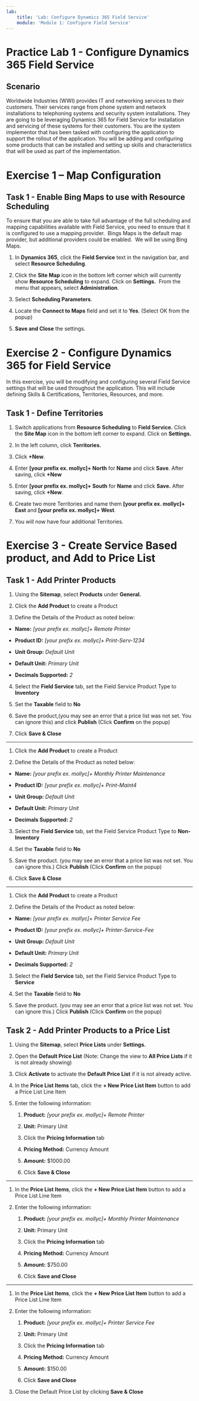 ```yaml
---
lab:
    title: 'Lab: Configure Dynamics 365 Field Service'
    module: 'Module 1: Configure Field Service'
---
```


Practice Lab 1 - Configure Dynamics 365 Field Service
=====

## Scenario

Worldwide Industries (WWI) provides IT and networking services to their
customers. Their services range from phone system and network installations to
telephoning systems and security system installations. They are going to be
leveraging Dynamics 365 for Field Service for installation and servicing of
these systems for their customers. You are the system implementor that has been
tasked with configuring the application to support the rollout of the
application. You will be adding and configuring some products that can be
installed and setting up skills and characteristics that will be used as part of
the implementation.

Exercise 1 – Map Configuration 
======================================================  

## Task 1 - Enable Bing Maps to use with Resource Scheduling 

To ensure that you are able to take full advantage of the full scheduling and
mapping capabilities available with Field Service, you need to ensure that it is
configured to use a mapping provider.  Bings Maps is the default map provider,
but additional providers could be enabled.  We will be using Bing Maps. 

1.  In **Dynamics 365**, click the **Field Service** text in the navigation bar, and
    select **Resource Scheduling**.   

2.  Click the **Site Map** icon in the bottom left corner which will currently show **Resource Scheduling** to
    expand. Click on **Settings.**  From the menu that
    appears, select **Administration**.   

3.  Select **Scheduling Parameters**. 

4.  Locate the **Connect to Maps** field and set it to **Yes**. (Select OK from the popup)

5.  **Save and Close** the settings.   

Exercise 2 - Configure Dynamics 365 for Field Service
=====================================================

In this exercise, you will be modifying and configuring several Field
Service settings that will be used throughout the application. This will
include defining Skills & Certifications, Territories, Resources, and more.

Task 1 - Define Territories
---------------------------

1.  Switch applications from **Resource Scheduling** to **Field Service.** Click the **Site Map** icon in the bottom left corner to expand.  Click on **Settings.**

2.  In the left column, click **Territories.**

3.  Click **+New**.

4.  Enter **[your prefix ex. mollyc]+ North** for **Name** and click **Save**. After saving, click **+New**

5.  Enter **[your prefix ex. mollyc]+ South** for **Name** and click **Save.** After saving, click
    **+New**.

6.  Create two more Territories and name them **[your prefix ex. mollyc]+ East** and **[your prefix ex. mollyc]+ West**.

7.  You will now have four additional Territories.

Exercise 3 - Create Service Based product, and Add to Price List 
=================================================================

Task 1 - Add Printer Products
----------------------------

1.  Using the **Sitemap**, select **Products** under **General.**

2.  Click the **Add Product** to create a Product

3.  Define the Details of the Product as noted below:

-   **Name:** *[your prefix ex. mollyc]+ Remote Printer*

-   **Product ID:** *[your prefix ex. mollyc]+ Print-Serv-1234*

-   **Unit Group:** *Default Unit*

-   **Default Unit:** *Primary Unit*

-   **Decimals Supported:** *2*

4.  Select the **Field Service** tab, set the Field Service Product Type to
    **Inventory**

5.  Set the **Taxable** field to **No**

6.  Save the product,(you may see an error that a price list was not set. You can ignore this) and click **Publish** (Click **Confirm** on the popup)

7.  Click **Save & Close**

-----------------------------------------------------------

1.  Click the **Add Product** to create a Product

2.  Define the Details of the Product as noted below:

-   **Name:** *[your prefix ex. mollyc]+ Monthly Printer Maintenance*

-   **Product ID:** *[your prefix ex. mollyc]+ Print-Maint4*

-   **Unit Group:** *Default Unit*

-   **Default Unit:** *Primary Unit*

-   **Decimals Supported:** *2*

3.  Select the **Field Service** tab, set the Field Service Product Type to
    **Non-Inventory**

4.  Set the **Taxable** field to **No**

5.  Save the product. (you may see an error that a price list was not set. You can ignore this.) Click **Publish** (Click **Confirm** on the popup)

6.  Click **Save & Close**

-----------------------------------------------------------

1.  Click the **Add Product** to create a Product

2.  Define the Details of the Product as noted below:

-   **Name:** *[your prefix ex. mollyc]+ Printer Service Fee*

-   **Product ID:** *[your prefix ex. mollyc]+ Printer-Service-Fee*

-   **Unit Group:** *Default Unit*

-   **Default Unit:** *Primary Unit*

-   **Decimals Supported:** *2*

3.  Select the **Field Service** tab, set the Field Service Product Type to
    **Service**

4.  Set the **Taxable** field to **No**

5.  Save the product. (you may see an error that a price list was not set. You can ignore this.) Click **Publish** (Click **Confirm** on the popup)

Task 2 - Add Printer Products to a Price List
---------------------------------------------

1.  Using the **Sitemap**, select **Price Lists** under **Settings.**

2.  Open the **Default Price List** (Note: Change the view to **All Price Lists** if it is not already showing)

3.  Click **Activate** to activate the **Default Price List** if it is not already active.

4.  In the **Price List Items** tab, click the **+ New Price List Item** button to add a Price List
    Line Item

5.  Enter the following information:

    1.  **Product:** *[your prefix ex. mollyc]+ Remote Printer*

    2.  **Unit:** Primary Unit
    
    3.  Click the **Pricing Information** tab

    4.  **Pricing Method:** Currency Amount

    5.  **Amount:** $1000.00
    
    6.  Click **Save & Close**
    
-----------------------------------------------------------

1.  In the **Price List Items**, click the **+ New Price List Item** button to add a Price List
    Line Item

2.  Enter the following information:

    1.  **Product:** *[your prefix ex. mollyc]+ Monthly Printer Maintenance*

    2.  **Unit:** Primary Unit
    
    3.  Click the **Pricing Information** tab

    4.  **Pricing Method:** Currency Amount

    5.  **Amount:** $750.00
    
    6.  Click **Save and Close**
    
-----------------------------------------------------------

1.  In the **Price List Items**, click the **+ New Price List Item** button to add a Price List
    Line Item

2. Enter the following information:

    1.  **Product:** *[your prefix ex. mollyc]+ Printer Service Fee*

    2.  **Unit:** Primary Unit
    
    3. Click the **Pricing Information** tab

    4.  **Pricing Method:** Currency Amount

    5.  **Amount:** $150.00
    
    6. Click **Save and Close**

3. Close the Default Price List by clicking **Save & Close**

